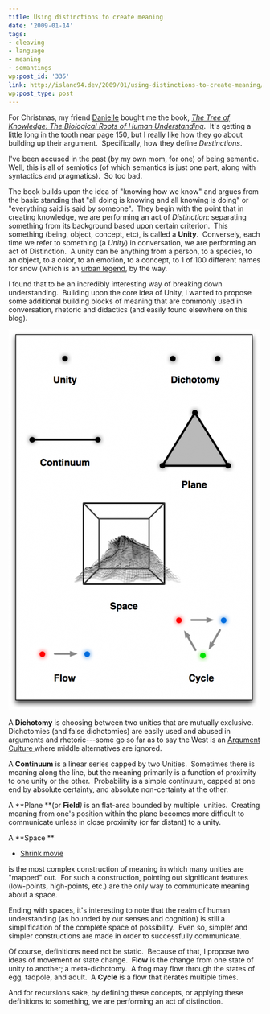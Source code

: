 ```yaml
---
title: Using distinctions to create meaning
date: '2009-01-14'
tags:
- cleaving
- language
- meaning
- semantings
wp:post_id: '335'
link: http://island94.dev/2009/01/using-distinctions-to-create-meaning/
wp:post_type: post
---
```


For Christmas, my friend [Danielle](http://verdesmoke.com) bought me the book, [_The Tree of Knowledge: The Biological Roots of Human Understanding_](http://www.amazon.com/Tree-Knowledge-Humberto-R-Maturana/dp/0877736421?tag=particculturf-20).  It's getting a little long in the tooth near page 150, but I really like how they go about building up their argument.  Specifically, how they define _Destinctions_.

I've been accused in the past (by my own mom, for one) of being semantic.  Well, this is all of semiotics (of which semantics is just one part, along with syntactics and pragmatics).  So too bad.

The book builds upon the idea of "knowing how we know" and argues from the basic standing that "all doing is knowing and all knowing is doing" or "everything said is said by someone".  They begin with the point that in creating knowledge, we are performing an act of _Distinction_: separating something from its background based upon certain criterion.  This something (being, object, concept, etc), is called a **Unity**.  Conversely, each time we refer to something (a _Unity_) in conversation, we are performing an act of Distinction.  A unity can be anything from a person, to a species, to an object, to a color, to an emotion, to a concept, to 1 of 100 different names for snow (which is an [urban legend](http://en.wikipedia.org/wiki/Eskimo_words_for_snow), by the way.

I found that to be an incredibly interesting way of breaking down understanding.  Building upon the core idea of Unity, I wanted to propose some additional building blocks of meaning that are commonly used in conversation, rhetoric and didactics (and easily found elsewhere on this blog).

![Making Meaning](2009-01-14-Using-distinctions-to-create-meaning/making-meaning-500x756.png "Making Meaning")

A **Dichotomy** is choosing between two unities that are mutually exclusive.  Dichotomies (and false dichotomies) are easily used and abused in arguments and rhetoric---some go so far as to say the West is an [Argument Culture ](http://www.amazon.com/Argument-Culture-Stopping-Americas-Words/dp/0345407512?tag=particculturf-20)where middle alternatives are ignored.

A **Continuum** is a linear series capped by two Unities.  Sometimes there is meaning along the line, but the meaning primarily is a function of proximity to one unity or the other.  Probability is a simple continuum, capped at one end by absolute certainty, and absolute non-certainty at the other.

A **Plane **(or **Field**_)_ is an flat-area bounded by multiple  unities.  Creating meaning from one's position within the plane becomes more difficult to communicate unless in close proximity (or far distant) to a unity.

A **Space **

- [Shrink movie](http://utero.pe/?shrink)

is the most complex construction of meaning in which many unities are "mapped" out.  For such a construction, pointing out significant features (low-points, high-points, etc.) are the only way to communicate meaning about a space.

Ending with spaces, it's interesting to note that the realm of human understanding (as bounded by our senses and cognition) is still a simplification of the complete space of possibility.  Even so, simpler and simpler constructions are made in order to successfully communicate.

Of course, definitions need not be static.  Because of that, I propose two ideas of movement or state change.  **Flow** is the change from one state of unity to another; a meta-dichotomy.  A frog may flow through the states of egg, tadpole, and adult.  A **Cycle** is a flow that iterates multiple times.

And for recursions sake, by defining these concepts, or applying these definitions to something, we are performing an act of distinction.